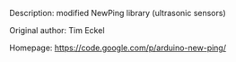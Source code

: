 Description: modified NewPing library (ultrasonic sensors)

Original author: Tim Eckel

Homepage: https://code.google.com/p/arduino-new-ping/

